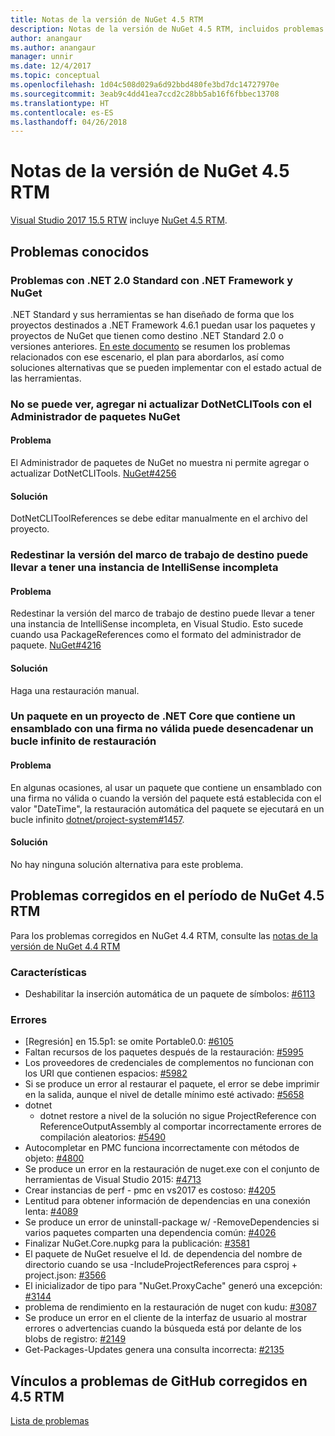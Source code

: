 ```yaml
---
title: Notas de la versión de NuGet 4.5 RTM
description: Notas de la versión de NuGet 4.5 RTM, incluidos problemas conocidos, correcciones de errores, características agregadas y DCR.
author: anangaur
ms.author: anangaur
manager: unnir
ms.date: 12/4/2017
ms.topic: conceptual
ms.openlocfilehash: 1d04c508d029a6d92bbd480fe3bd7dc14727970e
ms.sourcegitcommit: 3eab9c4dd41ea7ccd2c28bb5ab16f6fbbec13708
ms.translationtype: HT
ms.contentlocale: es-ES
ms.lasthandoff: 04/26/2018
---
```

# <a name="nuget-45-rtm-release-notes"></a>Notas de la versión de NuGet 4.5 RTM

[Visual Studio 2017 15.5 RTW](https://www.visualstudio.com/news/releasenotes/vs2017-relnotes) incluye [NuGet 4.5 RTM](https://dist.nuget.org/win-x86-commandline/v4.5.0/nuget.exe).

## <a name="known-issues"></a>Problemas conocidos

### <a name="issues-with-net-standard-20-with-net-framework--nuget"></a>Problemas con .NET 2.0 Standard con .NET Framework y NuGet 

.NET Standard y sus herramientas se han diseñado de forma que los proyectos destinados a .NET Framework 4.6.1 puedan usar los paquetes y proyectos de NuGet que tienen como destino .NET Standard 2.0 o versiones anteriores. [En este documento](https://github.com/dotnet/standard/issues/481) se resumen los problemas relacionados con ese escenario, el plan para abordarlos, así como soluciones alternativas que se pueden implementar con el estado actual de las herramientas.

### <a name="you-are-unable-to-view-add-or-update-dotnetclitools-using-nuget-package-manager"></a>No se puede ver, agregar ni actualizar DotNetCLITools con el Administrador de paquetes NuGet

#### <a name="issue"></a>Problema

El Administrador de paquetes de NuGet no muestra ni permite agregar o actualizar DotNetCLITools. [NuGet#4256](https://github.com/NuGet/Home/issues/4256)

#### <a name="workaround"></a>Solución

DotNetCLIToolReferences se debe editar manualmente en el archivo del proyecto.

### <a name="retargeting-target-framework-version-may-lead-to-incomplete-intellisense"></a>Redestinar la versión del marco de trabajo de destino puede llevar a tener una instancia de IntelliSense incompleta

#### <a name="issue"></a>Problema

Redestinar la versión del marco de trabajo de destino puede llevar a tener una instancia de IntelliSense incompleta, en Visual Studio. Esto sucede cuando usa PackageReferences como el formato del administrador de paquete. [NuGet#4216](https://github.com/NuGet/Home/issues/4216)

#### <a name="workaround"></a>Solución

Haga una restauración manual.

### <a name="a-package-in-a-net-core-project-that-contains-an-assembly-with-an-invalid-signature-can-trigger-an-infinite-restore-loop"></a>Un paquete en un proyecto de .NET Core que contiene un ensamblado con una firma no válida puede desencadenar un bucle infinito de restauración

#### <a name="issue"></a>Problema

En algunas ocasiones, al usar un paquete que contiene un ensamblado con una firma no válida o cuando la versión del paquete está establecida con el valor "DateTime", la restauración automática del paquete se ejecutará en un bucle infinito [dotnet/project-system#1457](https://github.com/dotnet/project-system/issues/1457).

#### <a name="workaround"></a>Solución

No hay ninguna solución alternativa para este problema.

## <a name="issues-fixed-in-nuget-45-rtm-timeframe"></a>Problemas corregidos en el período de NuGet 4.5 RTM

Para los problemas corregidos en NuGet 4.4 RTM, consulte las [notas de la versión de NuGet 4.4 RTM](../release-notes/nuget-4.4-RTM.md) 

### <a name="features"></a>Características

- Deshabilitar la inserción automática de un paquete de símbolos: [#6113](https://github.com/NuGet/Home/issues/6113)

### <a name="bugs"></a>Errores

- [Regresión] en 15.5p1: se omite Portable0.0: [#6105](https://github.com/NuGet/Home/issues/6105)
- Faltan recursos de los paquetes después de la restauración: [#5995](https://github.com/NuGet/Home/issues/5995)
- Los proveedores de credenciales de complementos no funcionan con los URI que contienen espacios: [#5982](https://github.com/NuGet/Home/issues/5982)
- Si se produce un error al restaurar el paquete, el error se debe imprimir en la salida, aunque el nivel de detalle mínimo esté activado: [#5658](https://github.com/NuGet/Home/issues/5658)
- dotnet
  - dotnet restore a nivel de la solución no sigue ProjectReference con ReferenceOutputAssembly al comportar incorrectamente errores de compilación aleatorios: [#5490](https://github.com/NuGet/Home/issues/5490)
- Autocompletar en PMC funciona incorrectamente con métodos de objeto: [#4800](https://github.com/NuGet/Home/issues/4800)
- Se produce un error en la restauración de nuget.exe con el conjunto de herramientas de Visual Studio 2015: [#4713](https://github.com/NuGet/Home/issues/4713)
- Crear instancias de perf - pmc en vs2017 es costoso: [#4205](https://github.com/NuGet/Home/issues/4205)
- Lentitud para obtener información de dependencias en una conexión lenta: [#4089](https://github.com/NuGet/Home/issues/4089)
- Se produce un error de uninstall-package w/ -RemoveDependencies si varios paquetes comparten una dependencia común: [#4026](https://github.com/NuGet/Home/issues/4026)
- Finalizar NuGet.Core.nupkg para la publicación: [#3581](https://github.com/NuGet/Home/issues/3581)
- El paquete de NuGet resuelve el Id. de dependencia del nombre de directorio cuando se usa -IncludeProjectReferences para csproj + project.json: [#3566](https://github.com/NuGet/Home/issues/3566)
- El inicializador de tipo para "NuGet.ProxyCache" generó una excepción: [#3144](https://github.com/NuGet/Home/issues/3144)
- problema de rendimiento en la restauración de nuget con kudu: [#3087](https://github.com/NuGet/Home/issues/3087)
- Se produce un error en el cliente de la interfaz de usuario al mostrar errores o advertencias cuando la búsqueda está por delante de los blobs de registro: [#2149](https://github.com/NuGet/Home/issues/2149)
- Get-Packages-Updates genera una consulta incorrecta: [#2135](https://github.com/NuGet/Home/issues/2135)

## <a name="links-to-github-issues-fixed-in-45-rtm"></a>Vínculos a problemas de GitHub corregidos en 4.5 RTM

[Lista de problemas](https://github.com/NuGet/Home/issues?q=is%3Aissue+milestone%3A4.5+is%3Aclosed)
